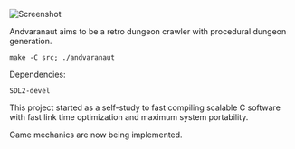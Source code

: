 ![Screenshot](screenshots/2018-02-17-143059_600x300_scrot.png)

Andvaranaut aims to be a retro dungeon crawler with procedural dungeon generation.

    make -C src; ./andvaranaut

Dependencies:

    SDL2-devel

This project started as a self-study to fast compiling scalable
C software with fast link time optimization and maximum system portability.

Game mechanics are now being implemented.
